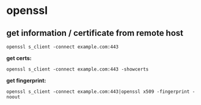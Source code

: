 # openssl

## get information / certificate from remote host

```shell
openssl s_client -connect example.com:443
```

**get certs:**

```shell
openssl s_client -connect example.com:443 -showcerts
```

**get fingerprint:**

```shell
openssl s_client -connect example.com:443|openssl x509 -fingerprint -noout
```

